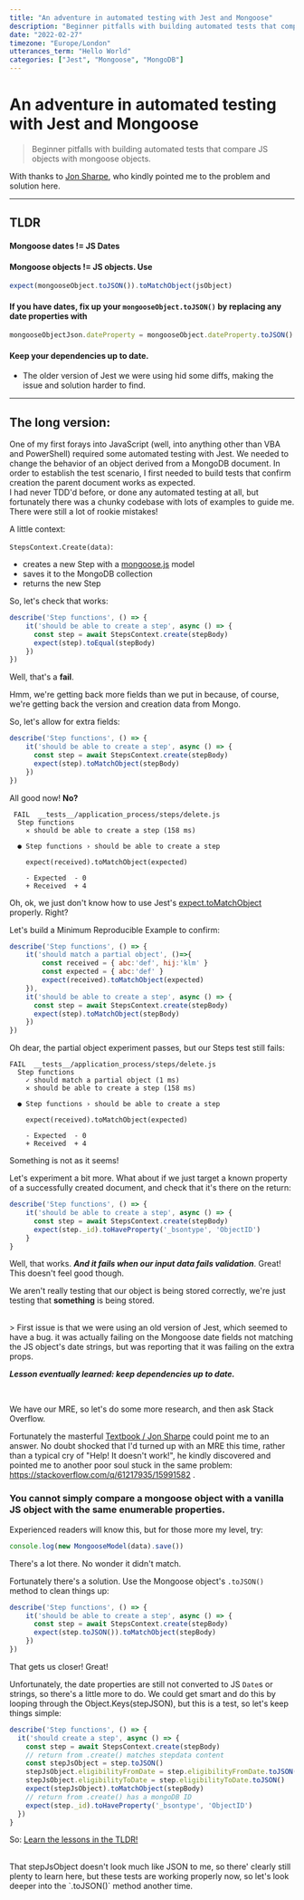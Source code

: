 ```yaml
---
title: "An adventure in automated testing with Jest and Mongoose"
description: "Beginner pitfalls with building automated tests that compare JS objects with mongoose objects."
date: "2022-02-27"
timezone: "Europe/London"
utterances_term: "Hello World"
categories: ["Jest", "Mongoose", "MongoDB"]
---
```


# An adventure in automated testing with Jest and Mongoose

> Beginner pitfalls with building automated tests that compare JS objects with mongoose objects.

With thanks to [Jon Sharpe](https://stackoverflow.com/users/3001761/jonrsharpe), who kindly pointed me to the problem and solution here.
<hr />

## TLDR
#### Mongoose dates != JS Dates
#### Mongoose objects != JS objects. Use 
```js
expect(mongooseObject.toJSON()).toMatchObject(jsObject)
```
#### If you have dates, fix up your `mongooseObject.toJSON()` by replacing any date properties with 
```js
mongooseObjectJson.dateProperty = mongooseObject.dateProperty.toJSON()
```
#### Keep your dependencies up to date.  
 - The older version of Jest we were using hid some diffs, making the issue and solution harder to find.
<hr />

## The long version:
One of my first forays into JavaScript (well, into anything other than VBA and PowerShell) required some automated testing with Jest.  We needed to change the behavior of an object derived from a MongoDB document.  In order to establish the test scenario, I first needed to build tests that confirm creation the parent document works as expected.  
I had never TDD'd before, or done any automated testing at all, but fortunately there was a chunky codebase with lots of examples to guide me. There were still a lot of rookie mistakes!


A little context:

`StepsContext.Create(data)`:
- creates a new Step with a [mongoose.js](https://mongoosejs.com/) model
- saves it to the MongoDB collection
- returns the new Step

So, let's check that works:
```js
describe('Step functions', () => {
    it('should be able to create a step', async () => {
      const step = await StepsContext.create(stepBody)
      expect(step).toEqual(stepBody)
    })
})
```

Well, that's a **fail**.

Hmm, we're getting back more fields than we put in because, of course, we're getting back the version and creation data from Mongo.

So, let's allow for extra fields:
```js
describe('Step functions', () => {
    it('should be able to create a step', async () => {
      const step = await StepsContext.create(stepBody)
      expect(step).toMatchObject(stepBody)
    })
})
```

All good now! **No?**

```console
 FAIL  __tests__/application_process/steps/delete.js
  Step functions
    ✕ should be able to create a step (158 ms)

  ● Step functions › should be able to create a step

    expect(received).toMatchObject(expected)

    - Expected  - 0
    + Received  + 4
```

Oh, ok, we just don't know how to use Jest's [expect.toMatchObject](https://jestjs.io/docs/expect#tomatchobjectobject) properly.  Right?

Let's build a Minimum Reproducible Example to confirm:
```js
describe('Step functions', () => {
    it('should match a partial object', ()=>{
        const received = { abc:'def', hij:'klm' }
        const expected = { abc:'def' }
        expect(received).toMatchObject(expected)
    }),
    it('should be able to create a step', async () => {
      const step = await StepsContext.create(stepBody)
      expect(step).toMatchObject(stepBody)
    })
})
```

Oh dear, the partial object experiment passes, but our Steps test still fails:
```console
FAIL  __tests__/application_process/steps/delete.js
  Step functions
    ✓ should match a partial object (1 ms)
    ✕ should be able to create a step (158 ms)

  ● Step functions › should be able to create a step

    expect(received).toMatchObject(expected)

    - Expected  - 0
    + Received  + 4
```

Something is not as it seems!

Let's experiment a bit more.  What about if we just target a known property of a successfully created document, and check that it's there on the return:

```js
describe('Step functions', () => {
    it('should be able to create a step', async () => {
      const step = await StepsContext.create(stepBody)
      expect(step._id).toHaveProperty('_bsontype', 'ObjectID')
    }
}
```
Well, that works.  ***And it fails when our input data fails validation***.  Great!  This doesn't feel good though.  

We aren't really testing that our object is being stored correctly, we're just testing that **something** is being stored.


<br>
> First issue is that we were using an old version of Jest, which seemed to have a bug.  it was actually failing on the Mongoose date fields not matching the JS object's date strings, but was reporting that it was failing on the extra props.

***Lesson eventually learned: keep dependencies up to date.***

<br>



We have our MRE, so let's do some more research, and then ask Stack Overflow.

Fortunately the masterful [Textbook / Jon Sharpe](https://stackoverflow.com/users/3001761/jonrsharpe) could point me to an answer.  No doubt shocked that I'd turned up with an MRE this time, rather than a typical cry of "Help!  It doesn't work!", he kindly discovered and pointed me to another poor soul stuck in the same problem: https://stackoverflow.com/q/61217935/15991582 .

### You cannot simply compare a mongoose object with a vanilla JS object with the same enumerable properties.

Experienced readers will know this, but for those more my level, try:
```js
console.log(new MongooseModel(data).save())
```

There's a lot there.  No wonder it didn't match.

Fortunately there's a solution.  Use the Mongoose object's `.toJSON()` method to clean things up:



```js
describe('Step functions', () => {
    it('should be able to create a step', async () => {
      const step = await StepsContext.create(stepBody)
      expect(step.toJSON()).toMatchObject(stepBody)
    })
})
```

That gets us closer!  Great!

Unfortunately, the date properties are still not converted to JS `Date`s or strings, so there's a little more to do.  We could get smart and do this by looping through the Object.Keys(stepJSON), but this is a test, so let's keep things simple:


```js
describe('Step functions', () => {
  it('should create a step', async () => {
    const step = await StepsContext.create(stepBody)
    // return from .create() matches stepdata content
    const stepJsObject = step.toJSON()
    stepJsObject.eligibilityFromDate = step.eligibilityFromDate.toJSON()
    stepJsObject.eligibilityToDate = step.eligibilityToDate.toJSON()
    expect(stepJsObject).toMatchObject(stepBody)
    // return from .create() has a mongoDB ID
    expect(step._id).toHaveProperty('_bsontype', 'ObjectID')
  })
}
```

So: [Learn the lessons in the TLDR!](#tldr)

<br>
That stepJsObject doesn't look much like JSON to me, so there' clearly still plenty to learn here, but these tests are working properly now, so let's look deeper into the `.toJSON()` method another time.